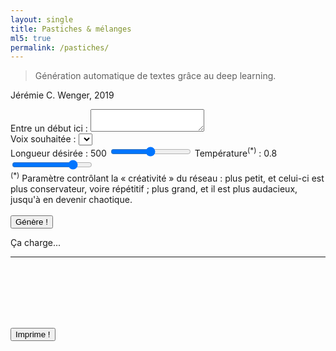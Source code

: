 ```yaml
---
layout: single 
title: Pastiches & mélanges    
ml5: true
permalink: /pastiches/  
---
```


> Génération automatique de textes grâce au deep learning.

<!--more-->

<div id="jcw-signature">
  <p>Jérémie C. Wenger, 2019</p>
</div>

<div class="example">
  <div id="lstm-controls">
    <div>
      <span>Entre un début ici :</span>
      <textarea id="textInput" placeholder=""></textarea>
    </div>
    <div>
      <span>Voix souhaitée :</span>
      <select id="model-select"></select>
      <div id="lstm-sliders">
        Longueur désirée : <span id="length">500</span>
        <input id="lenSlider" type="range" min="0" max="1000" value="500"> 
        Température<sup>(*)</sup> : <span id="temperature">0.8</span>
        <input id="tempSlider" type="range" min="0" max="1" step="0.01" value="0.8">
      </div>
    </div>
  </div>
  <div id="temp-note"><sup>(*)</sup> Paramètre contrôlant la « créativité » du réseau : plus petit, et celui-ci est plus conservateur, voire répétitif ; plus grand, et il est plus audacieux, jusqu'à en devenir chaotique.</div>
  <div id="lstm-generate">
    <br/><button id="generate">Génère !</button>
    <div>
      <p id="status">Ça charge...</p>
    </div>
    <hr>
  </div>
    <div> 
      <div id="breaks">
        <br><br><br><br>
      </div>
      <p id="result">
      <span id="original"></span><span id="prediction"></span>
      </p>
      <i><span id="signature"></span></i>
    </div>
    <br>
    <div id="print-lstm-div">
      <button id="print-lstm" onclick="printLSTM('result')" value="print generated text">Imprime !</button>
    </div>
</div>
